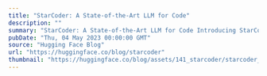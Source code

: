 ```yaml
---
title: "StarCoder: A State-of-the-Art LLM for Code"
description: ""
summary: "StarCoder: A State-of-the-Art LLM for Code Introducing StarCoder StarCoder and StarCoderBase are Lar..."
pubDate: "Thu, 04 May 2023 00:00:00 GMT"
source: "Hugging Face Blog"
url: "https://huggingface.co/blog/starcoder"
thumbnail: "https://huggingface.co/blog/assets/141_starcoder/starcoder_thumbnail.png"
---
```


